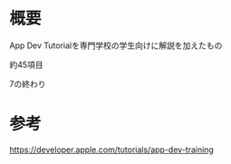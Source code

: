# 概要

App Dev Tutorialを専門学校の学生向けに解説を加えたもの

約45項目

7の終わり

# 参考
https://developer.apple.com/tutorials/app-dev-training
